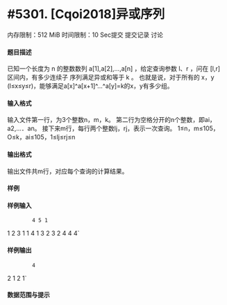 
# #5301. [Cqoi2018]异或序列
内存限制：512 MiB 时间限制：10 Sec提交 提交记录 讨论
#### 题目描述
已知一个长度为 n 的整数数列 a[1],a[2],…,a[n] ，给定查询参数 l、r ，问在 [l,r] 区间内，有多少连续子
序列满足异或和等于 k 。
也就是说，对于所有的 x，y (l≤x≤y≤r)，能够满足a[x]^a[x+1]^…^a[y]=k的x，y有多少组。

#### 输入格式
输入文件第一行，为3个整数n，m，k。
第二行为空格分开的n个整数，即ai，a2,…．an。
接下来m行，每行两个整数lj，rj，表示一次查询。
1≤n，m≤105，O≤k，ai≤105，1≤lj≤rj≤n
#### 输出格式
输出文件共m行，对应每个查询的计算结果。
#### 样例

#### 样例输入

			4 5 1
1 2 3 1
1 4
1 3
2 3
2 4
4 4`
#### 样例输出

			4
2
1
2
1`
#### 数据范围与提示

